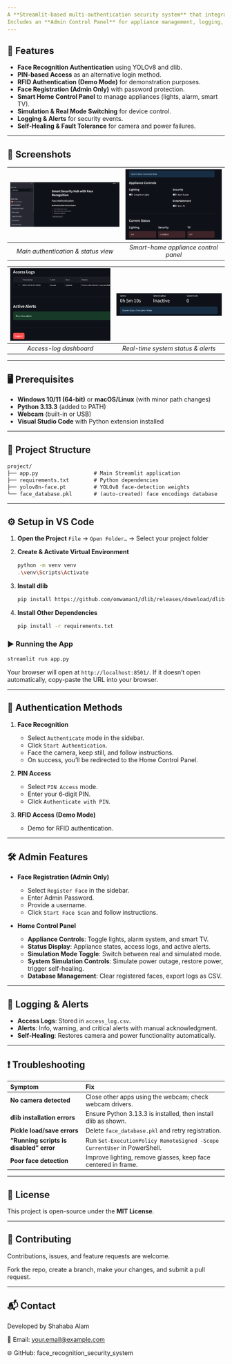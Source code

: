 ```yaml
---
A **Streamlit-based multi-authentication security system** that integrates **Face Recognition**, **PIN Authentication**, and **RFID (Demo Mode)** for secure access control.
Includes an **Admin Control Panel** for appliance management, logging, simulation controls, and fault tolerance features.
---
```


## 📌 Features

- **Face Recognition Authentication** using YOLOv8 and dlib.
- **PIN-based Access** as an alternative login method.
- **RFID Authentication (Demo Mode)** for demonstration purposes.
- **Face Registration (Admin Only)** with password protection.
- **Smart Home Control Panel** to manage appliances (lights, alarm, smart TV).
- **Simulation & Real Mode Switching** for device control.
- **Logging & Alerts** for security events.
- **Self-Healing & Fault Tolerance** for camera and power failures.

---

## 📸 Screenshots

| ![Home screen](screenshots/home.png) | ![Control panel](screenshots/ap_control.png) |
| :----------------------------------: | :------------------------------------------: |
| _Main authentication & status view_  |     _Smart-home appliance control panel_     |

| ![Access log](screenshots/access_log.png) | ![Active status](screenshots/active_status.png) |
| :---------------------------------------: | :---------------------------------------------: |
|          _Access-log dashboard_           |       _Real-time system status & alerts_        |

---

## 🖥 Prerequisites

- **Windows 10/11 (64-bit)** or **macOS/Linux** (with minor path changes)
- **Python 3.13.3** (added to PATH)
- **Webcam** (built-in or USB)
- **Visual Studio Code** with Python extension installed

---

## 📂 Project Structure

```
project/
├── app.py                  # Main Streamlit application
├── requirements.txt        # Python dependencies
├── yolov8n-face.pt         # YOLOv8 face-detection weights
└── face_database.pkl       # (auto-created) face encodings database
```

---

## ⚙️ Setup in VS Code

1.  **Open the Project**
    `File` → `Open Folder…` → Select your project folder

2.  **Create & Activate Virtual Environment**

    ```bash
    python -m venv venv
    .\venv\Scripts\Activate
    ```

3.  **Install dlib**

    ```bash
    pip install https://github.com/omwaman1/dlib/releases/download/dlib/dlib-19.24.99-cp313-cp313-win_amd64.whl
    ```

4.  **Install Other Dependencies**

    ```bash
    pip install -r requirements.txt
    ```

### ▶️ Running the App

```bash
streamlit run app.py
```

Your browser will open at `http://localhost:8501/`.
If it doesn’t open automatically, copy-paste the URL into your browser.

---

## 🔑 Authentication Methods

1.  **Face Recognition**

    - Select `Authenticate` mode in the sidebar.
    - Click `Start Authentication`.
    - Face the camera, keep still, and follow instructions.
    - On success, you’ll be redirected to the Home Control Panel.

2.  **PIN Access**

    - Select `PIN Access` mode.
    - Enter your 6‑digit PIN.
    - Click `Authenticate with PIN`.

3.  **RFID Access (Demo Mode)**

    - Demo for RFID authentication.

---

## 🛠 Admin Features

- **Face Registration (Admin Only)**

  - Select `Register Face` in the sidebar.
  - Enter Admin Password.
  - Provide a username.
  - Click `Start Face Scan` and follow instructions.

- **Home Control Panel**

  - **Appliance Controls**: Toggle lights, alarm system, and smart TV.
  - **Status Display**: Appliance states, access logs, and active alerts.
  - **Simulation Mode Toggle**: Switch between real and simulated mode.
  - **System Simulation Controls**: Simulate power outage, restore power, trigger self-healing.
  - **Database Management**: Clear registered faces, export logs as CSV.

---

## 📜 Logging & Alerts

- **Access Logs**: Stored in `access_log.csv`.
- **Alerts**: Info, warning, and critical alerts with manual acknowledgment.
- **Self-Healing**: Restores camera and power functionality automatically.

---

## ❗ Troubleshooting

| Symptom                                 | Fix                                                                      |
| :-------------------------------------- | :----------------------------------------------------------------------- |
| **No camera detected**                  | Close other apps using the webcam; check webcam drivers.                 |
| **dlib installation errors**            | Ensure Python 3.13.3 is installed, then install dlib as shown.           |
| **Pickle load/save errors**             | Delete `face_database.pkl` and retry registration.                       |
| **“Running scripts is disabled” error** | Run `Set-ExecutionPolicy RemoteSigned -Scope CurrentUser` in PowerShell. |
| **Poor face detection**                 | Improve lighting, remove glasses, keep face centered in frame.           |

---

## 📄 License

This project is open-source under the **MIT License**.

---

## 🤝 Contributing

Contributions, issues, and feature requests are welcome.

Fork the repo, create a branch, make your changes, and submit a pull request.

---

## 📬 Contact

Developed by Shahaba Alam

📧 Email: your.email@example.com

🌐 GitHub: face_recognition_security_system
